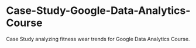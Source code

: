 # Case-Study-Google-Data-Analytics-Course
Case Study analyzing fitness wear trends for Google Data Analytics Course.
